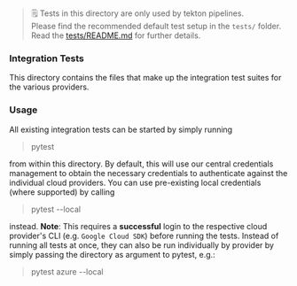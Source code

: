> 🗒 Tests in this directory are only used by tekton pipelines.  
> Please find the recommended default test setup in the `tests/` folder.  
> Read the [tests/README.md](https://github.com/gardenlinux/gardenlinux/blob/main/tests/README.md) for further details.

### Integration Tests

This directory contains the files that make up the integration test suites for the various providers. 

### Usage

All existing integration tests can be started by simply running

> pytest

from within this directory. By default, this will use our central credentials management to obtain the necessary credentials to authenticate against the individual cloud providers. You can use pre-existing local credentials (where supported) by calling

> pytest --local

instead. __Note__: This requires a __successful__ login to the respective cloud provider's CLI (e.g. `Google Cloud SDK`) before running the tests.
Instead of running all tests at once, they can also be run individually by provider by simply passing the directory as argument to pytest, e.g.:

> pytest azure --local
